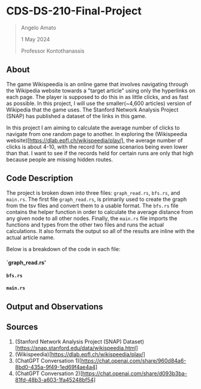 # CDS-DS-210-Final-Project
>Angelo Amato
>
>1 May 2024
>
>Professor Kontothanassis

## About
The game Wikispeedia is an online game that involves navigating through the Wikipedia website towards a "target article" using only the hyperlinks on each  page. The player is supposed to do this in as little clicks, and as fast as possible. In this project, I will use the smaller(~4,600 articles) version of Wikipedia that the game uses. The Stanford Network Analysis Project (SNAP) has published a dataset of the links in this game.

In this project I am aiming to calculate the average number of clicks to navigate from one random page to another. In exploring the (Wikispeedia website)[https://dlab.epfl.ch/wikispeedia/play/], the average number of clicks is about 4-10, with the record for some scenarios being even lower than that. I want to see if the records held for certain runs are only that high because people are missing hidden routes.  

## Code Description
The project is broken down into three files: `graph_read.rs`, `bfs.rs`, and `main.rs`. The first file `graph_read.rs`, is primarily used to create the graph from the tsv files and convert them to a usable format. The `bfs.rs` file contains the helper function in order to calculate the average distance from any given node to all other nodes. Finally, the `main.rs` file imports the functions and types from the other two files and runs the actual calculations. It also formats the output so all of the results are inline with the actual article name. 

Below is a breakdown of the code in each file:

#### `graph_read.rs'

#### `bfs.rs`

#### `main.rs`

## Output and Observations

## Sources
1. (Stanford Network Analysis Project (SNAP) Dataset)[https://snap.stanford.edu/data/wikispeedia.html]
2. (Wikispeedia)[https://dlab.epfl.ch/wikispeedia/play/]
3. (ChatGPT Conversation 1)[https://chat.openai.com/share/960d84a6-8bd0-435a-9f49-1ed69f4ae4a4]
4. (ChatGPT Conversation 2)[https://chat.openai.com/share/d093b3ba-81fd-48b3-a603-1fa45248bf54]
